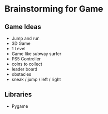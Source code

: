 # Brainstorming for Game

## Game Ideas
- Jump and run
- 3D Game
- 1 Level 
- Game like subway surfer
- PS5 Controller
- coins to collect 
- leader board
- obstacles
- sneak / jump / left / right

## Libraries
- Pygame

